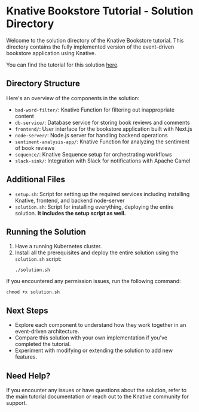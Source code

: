 
# Knative Bookstore Tutorial - Solution Directory

Welcome to the solution directory of the Knative Bookstore tutorial. This directory contains the fully implemented version of the event-driven bookstore application using Knative.

You can find the tutorial for this solution [here](https://knative.dev/docs/bookstore/page-0/welcome-knative-bookstore-tutorial/).

## Directory Structure

Here's an overview of the components in the solution:

- `bad-word-filter/`: Knative Function for filtering out inappropriate content
- `db-service/`: Database service for storing book reviews and comments
- `frontend/`: User interface for the bookstore application built with Next.js
- `node-server/`: Node.js server for handling backend operations
- `sentiment-analysis-app/`: Knative Function for analyzing the sentiment of book reviews
- `sequence/`: Knative Sequence setup for orchestrating workflows
- `slack-sink/`: Integration with Slack for notifications with Apache Camel

## Additional Files

- `setup.sh`: Script for setting up the required services including installing Knative, frontend, and backend node-server
- `solution.sh`: Script for installing everything, deploying the entire solution. **It includes the setup script as well.**

## Running the Solution

1. Have a running Kubernetes cluster.
2. Install all the prerequisites and deploy the entire solution using the `solution.sh` script:
   ```
   ./solution.sh
   ```
If you encountered any permission issues, run the following command:
   ```
   chmod +x solution.sh
   ```

## Next Steps

- Explore each component to understand how they work together in an event-driven architecture.
- Compare this solution with your own implementation if you've completed the tutorial.
- Experiment with modifying or extending the solution to add new features.

## Need Help?

If you encounter any issues or have questions about the solution, refer to the main tutorial documentation or reach out to the Knative community for support.
